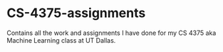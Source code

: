 # CS-4375-assignments
Contains all the work and assignments I have done for my CS 4375 aka Machine Learning class at UT Dallas.
